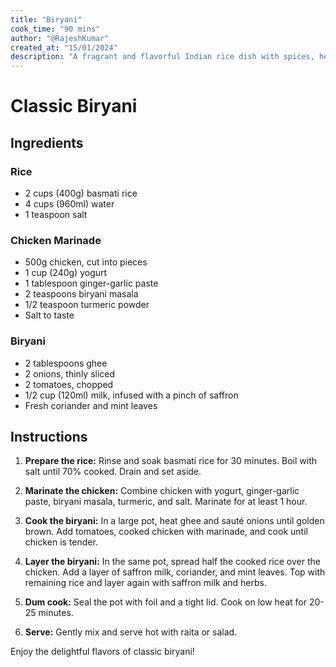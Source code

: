 ```yaml
---
title: "Biryani"
cook_time: "90 mins"
author: "@RajeshKumar"
created_at: "15/01/2024"
description: "A fragrant and flavorful Indian rice dish with spices, herbs, and chicken or vegetables, perfect for festive occasions."
---
```


# Classic Biryani

## Ingredients

### Rice

- 2 cups (400g) basmati rice
- 4 cups (960ml) water
- 1 teaspoon salt

### Chicken Marinade

- 500g chicken, cut into pieces
- 1 cup (240g) yogurt
- 1 tablespoon ginger-garlic paste
- 2 teaspoons biryani masala
- 1/2 teaspoon turmeric powder
- Salt to taste

### Biryani

- 2 tablespoons ghee
- 2 onions, thinly sliced
- 2 tomatoes, chopped
- 1/2 cup (120ml) milk, infused with a pinch of saffron
- Fresh coriander and mint leaves

## Instructions

1. **Prepare the rice:** Rinse and soak basmati rice for 30 minutes. Boil with salt until 70% cooked. Drain and set aside.

2. **Marinate the chicken:** Combine chicken with yogurt, ginger-garlic paste, biryani masala, turmeric, and salt. Marinate for at least 1 hour.

3. **Cook the biryani:** In a large pot, heat ghee and sauté onions until golden brown. Add tomatoes, cooked chicken with marinade, and cook until chicken is tender.

4. **Layer the biryani:** In the same pot, spread half the cooked rice over the chicken. Add a layer of saffron milk, coriander, and mint leaves. Top with remaining rice and layer again with saffron milk and herbs.

5. **Dum cook:** Seal the pot with foil and a tight lid. Cook on low heat for 20-25 minutes.

6. **Serve:** Gently mix and serve hot with raita or salad.

Enjoy the delightful flavors of classic biryani!
